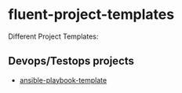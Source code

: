 # fluent-project-templates
Different Project Templates:



## Devops/Testops projects 

- [ansible-playbook-template](ansible-playbook-templates/)

